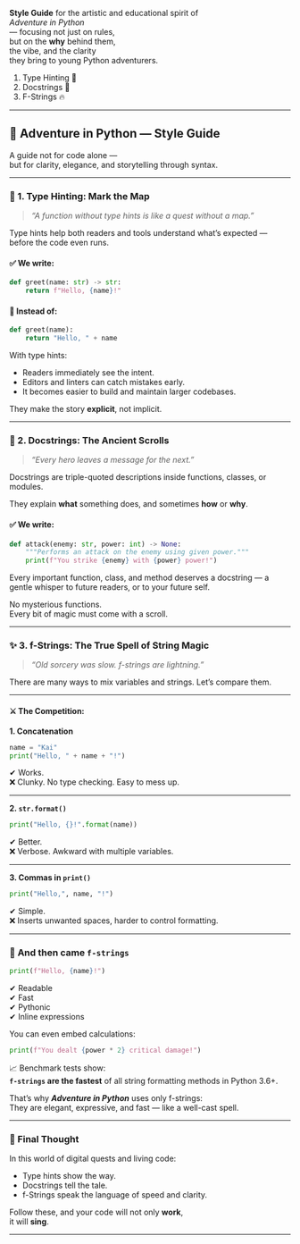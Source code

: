 **Style Guide** for the artistic and educational spirit of  
_Adventure in Python_  
— focusing not just on rules,  
but on the **why** behind them,  
the vibe, and the clarity  
they bring to young Python adventurers.  

1. Type Hinting 🧩
1. Docstrings 📜
1. F-Strings 🔥

---

## 🎨 **Adventure in Python — Style Guide**

A guide not for code alone —  
but for clarity, elegance, and storytelling through syntax.

---

### 🧭 1. **Type Hinting: Mark the Map**

> _“A function without type hints is like a quest without a map.”_

Type hints help both readers and tools understand what’s expected — before the code even runs.

#### ✅ We write:
```python
def greet(name: str) -> str:
    return f"Hello, {name}!"
```

#### 🚫 Instead of:
```python
def greet(name):
    return "Hello, " + name
```

With type hints:
- Readers immediately see the intent.
- Editors and linters can catch mistakes early.
- It becomes easier to build and maintain larger codebases.

They make the story **explicit**, not implicit.

---

### 📜 2. **Docstrings: The Ancient Scrolls**

> _“Every hero leaves a message for the next.”_

Docstrings are triple-quoted descriptions inside functions, classes, or modules.

They explain **what** something does, and sometimes **how** or **why**.

#### ✅ We write:
```python
def attack(enemy: str, power: int) -> None:
    """Performs an attack on the enemy using given power."""
    print(f"You strike {enemy} with {power} power!")
```

Every important function, class, and method deserves a docstring — a gentle whisper to future readers, or to your future self.

No mysterious functions.  
Every bit of magic must come with a scroll.

---

### ✨ 3. **f-Strings: The True Spell of String Magic**

> _“Old sorcery was slow. f-strings are lightning.”_

There are many ways to mix variables and strings. Let’s compare them.

---

#### ⚔️ The Competition:

**1. Concatenation**  
```python
name = "Kai"
print("Hello, " + name + "!")
```

✔ Works.  
❌ Clunky. No type checking. Easy to mess up.

---

**2. `str.format()`**
```python
print("Hello, {}!".format(name))
```

✔ Better.  
❌ Verbose. Awkward with multiple variables.

---

**3. Commas in `print()`**
```python
print("Hello,", name, "!")
```

✔ Simple.  
❌ Inserts unwanted spaces, harder to control formatting.

---

### 🌟 **And then came `f-strings`**

```python
print(f"Hello, {name}!")
```

✔ Readable  
✔ Fast  
✔ Pythonic  
✔ Inline expressions

You can even embed calculations:

```python
print(f"You dealt {power * 2} critical damage!")
```

📈 Benchmark tests show:  
**`f-strings` are the fastest** of all string formatting methods in Python 3.6+.

That’s why **_Adventure in Python_** uses only f-strings:  
They are elegant, expressive, and fast — like a well-cast spell.

---

### 🧙 Final Thought

In this world of digital quests and living code:

- Type hints show the way.
- Docstrings tell the tale.
- f-Strings speak the language of speed and clarity.

Follow these, and your code will not only **work**,  
it will **sing**.

---  


